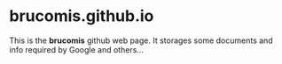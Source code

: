 # brucomis.github.io

This is the <b>brucomis</b> github web page.
It storages some documents and info required by Google and others...
